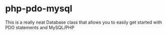 php-pdo-mysql
=============

This is a really neat Database class that allows you to easily get started with PDO statements and MySQL/PHP
